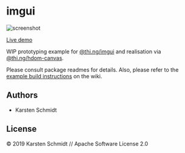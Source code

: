 # imgui

![screenshot](https://raw.githubusercontent.com/thi-ng/umbrella/master/assets/screenshots/imgui-demo.png)

[Live demo](http://demo.thi.ng/umbrella/imgui/)

WIP prototyping example for
[@thi.ng/imgui](https://github.com/thi-ng/umbrella/tree/master/packages/imgui)
and realisation via
[@thi.ng/hdom-canvas](https://github.com/thi-ng/umbrella/tree/master/packages/hdom-canvas).

Please consult package readmes for details. Also, please refer to the
[example build
instructions](https://github.com/thi-ng/umbrella/wiki/Example-build-instructions)
on the wiki.

## Authors

- Karsten Schmidt

## License

&copy; 2019 Karsten Schmidt // Apache Software License 2.0
